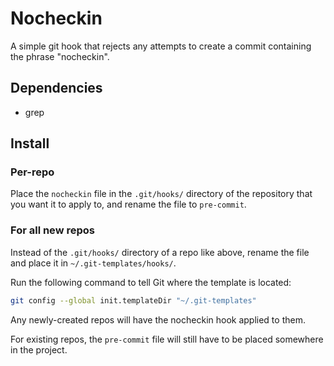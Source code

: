 # Nocheckin

A simple git hook that rejects any attempts to
create a commit containing the phrase "nocheckin".

## Dependencies
- grep

## Install
### Per-repo
Place the `nocheckin` file in the `.git/hooks/` directory of
the repository that you want it to apply to,
and rename the file to `pre-commit`.

### For all new repos
Instead of the `.git/hooks/` directory of a repo like above,
rename the file and place it in `~/.git-templates/hooks/`.

Run the following command to tell Git where the template is located:
```bash
git config --global init.templateDir "~/.git-templates"
```

Any newly-created repos will have the nocheckin hook applied to them.

For existing repos, the `pre-commit` file will still have to
be placed somewhere in the project.
